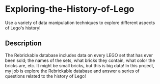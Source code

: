 # Exploring-the-History-of-Lego
Use a variety of data manipulation techniques to explore different aspects of Lego's history!

## Description
The Rebrickable database includes data on every LEGO set that has ever been sold; the names of the sets, what bricks they contain, what color the bricks are, etc. It might be small bricks, but this is big data! In this project, my job is explore the Rebrickable database and answer a series of questions related to the history of Lego!
